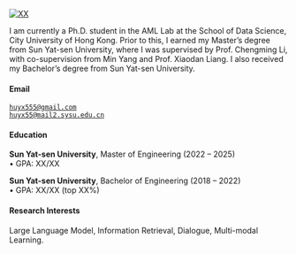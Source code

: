 [![XX](https://img.shields.io/badge/XX-github-blue?logo=github)](https://github.com/XX)

I am currently a Ph.D. student in the AML Lab at the School of Data Science, City University of Hong Kong. Prior to this, I earned my Master’s degree from Sun Yat-sen University, where I was supervised by Prof. Chengming Li, with co-supervision from Min Yang and Prof. Xiaodan Liang. I also received my Bachelor’s degree from Sun Yat-sen University.

#### Email  
<code>huyx555@gmail.com</code>  
<code>huyx55@mail2.sysu.edu.cn</code>

#### Education  
**Sun Yat-sen University**, Master of Engineering (2022 – 2025)  
• GPA: XX/XX   

**Sun Yat-sen University**, Bachelor of Engineering (2018 – 2022)  
• GPA: XX/XX (top XX%)  

#### Research Interests  
Large Language Model, Information Retrieval, Dialogue, Multi-modal Learning.